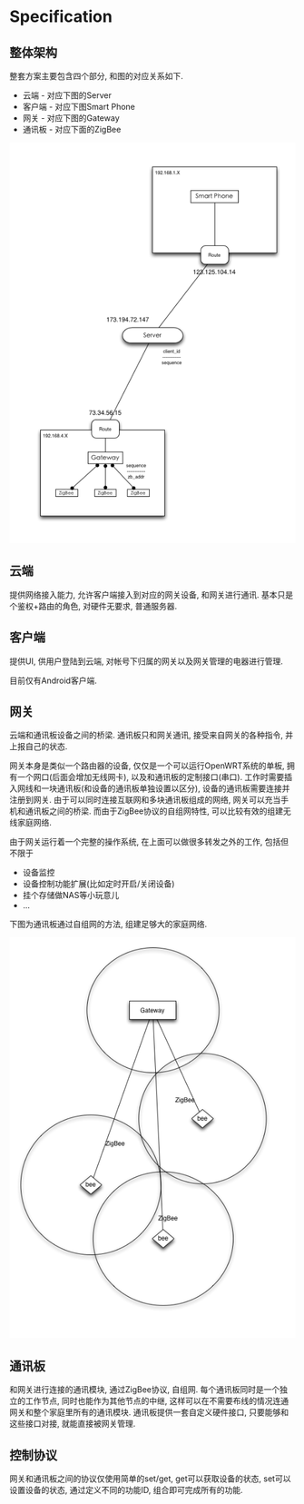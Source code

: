 # Specification

## 整体架构

整套方案主要包含四个部分, 和图的对应关系如下.

* 云端 - 对应下图的Server
* 客户端 - 对应下图Smart Phone
* 网关 - 对应下图的Gateway
* 通讯板 - 对应下面的ZigBee

![OverView](res/overview.png)

## 云端
提供网络接入能力, 允许客户端接入到对应的网关设备, 和网关进行通讯. 基本只是个鉴权+路由的角色, 对硬件无要求, 普通服务器.

## 客户端
提供UI, 供用户登陆到云端, 对帐号下归属的网关以及网关管理的电器进行管理.

目前仅有Android客户端.

## 网关
云端和通讯板设备之间的桥梁. 通讯板只和网关通讯, 接受来自网关的各种指令, 并上报自己的状态.

网关本身是类似一个路由器的设备, 仅仅是一个可以运行OpenWRT系统的单板, 拥有一个网口(后面会增加无线网卡), 以及和通讯板的定制接口(串口). 工作时需要插入网线和一块通讯板(和设备的通讯板单独设置以区分), 设备的通讯板需要连接并注册到网关. 由于可以同时连接互联网和多块通讯板组成的网络, 网关可以充当手机和通讯板之间的桥梁. 而由于ZigBee协议的自组网特性, 可以比较有效的组建无线家庭网络.

由于网关运行着一个完整的操作系统, 在上面可以做很多转发之外的工作, 包括但不限于

* 设备监控
* 设备控制功能扩展(比如定时开启/关闭设备)
* 挂个存储做NAS等小玩意儿
* ...

下图为通讯板通过自组网的方法, 组建足够大的家庭网络.

![Gateway](res/gateway.png)

## 通讯板
和网关进行连接的通讯模块, 通过ZigBee协议, 自组网. 每个通讯板同时是一个独立的工作节点, 同时也能作为其他节点的中继, 这样可以在不需要布线的情况连通网关和整个家庭里所有的通讯模块. 通讯板提供一套自定义硬件接口, 只要能够和这些接口对接, 就能直接被网关管理.

## 控制协议
网关和通讯板之间的协议仅使用简单的set/get, get可以获取设备的状态, set可以设置设备的状态, 通过定义不同的功能ID, 组合即可完成所有的功能.

